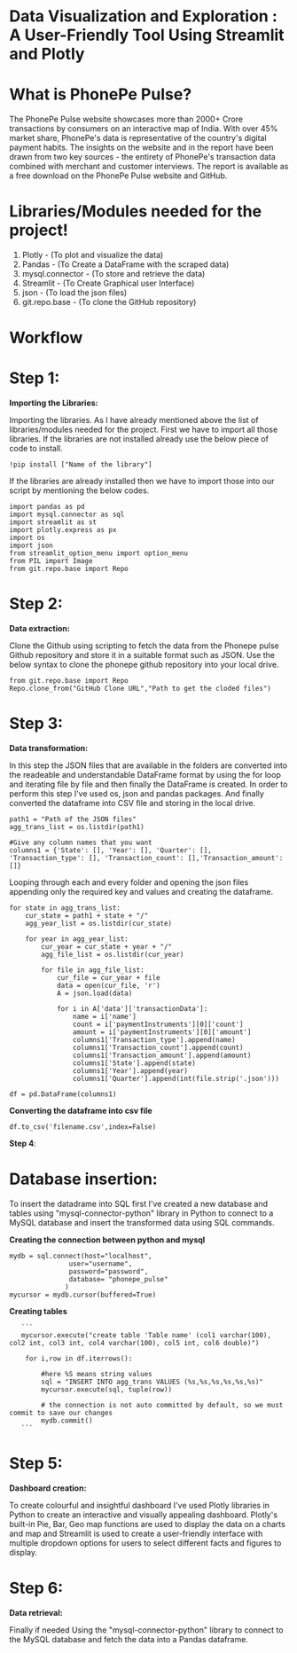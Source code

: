 # Data Visualization and Exploration : A User-Friendly Tool Using Streamlit and Plotly

# What is PhonePe Pulse?

The PhonePe Pulse website showcases more than 2000+ Crore transactions by consumers on an interactive map of India. With over 45% market share, PhonePe's data is representative of the country's digital payment habits. The insights on the website and in the report have been drawn from two key sources - the entirety of PhonePe's transaction data combined with merchant and customer interviews. The report is available as a free download on the PhonePe Pulse website and GitHub.

# Libraries/Modules needed for the project!
1. Plotly - (To plot and visualize the data)
2. Pandas - (To Create a DataFrame with the scraped data)
3. mysql.connector - (To store and retrieve the data)
4. Streamlit - (To Create Graphical user Interface)
5. json - (To load the json files)
6. git.repo.base - (To clone the GitHub repository)

# Workflow

# Step 1:
**Importing the Libraries:**

Importing the libraries. As I have already mentioned above the list of libraries/modules needed for the project. First we have to import all those libraries. If the libraries are not installed already use the below piece of code to install.

    !pip install ["Name of the library"]

If the libraries are already installed then we have to import those into our script by mentioning the below codes.

    import pandas as pd
    import mysql.connector as sql
    import streamlit as st
    import plotly.express as px
    import os
    import json
    from streamlit_option_menu import option_menu
    from PIL import Image
    from git.repo.base import Repo

# Step 2:
**Data extraction:**

Clone the Github using scripting to fetch the data from the Phonepe pulse Github repository and store it in a suitable format such as JSON. Use the below syntax to clone the phonepe github repository into your local drive.

    from git.repo.base import Repo
    Repo.clone_from("GitHub Clone URL","Path to get the cloded files")

# Step 3:
**Data transformation:**

In this step the JSON files that are available in the folders are converted into the readeable and understandable DataFrame format by using the for loop and iterating file by file and then finally the DataFrame is created. In order to perform this step I've used os, json and pandas packages. And finally converted the dataframe into CSV file and storing in the local drive.

```
path1 = "Path of the JSON files"
agg_trans_list = os.listdir(path1)

#Give any column names that you want
columns1 = {'State': [], 'Year': [], 'Quarter': [], 'Transaction_type': [], 'Transaction_count': [],'Transaction_amount': []}
```


Looping through each and every folder and opening the json files appending only the required key and values and creating the dataframe.


```
for state in agg_trans_list:
    cur_state = path1 + state + "/"
    agg_year_list = os.listdir(cur_state)

    for year in agg_year_list:
        cur_year = cur_state + year + "/"
        agg_file_list = os.listdir(cur_year)

        for file in agg_file_list:
            cur_file = cur_year + file
            data = open(cur_file, 'r')
            A = json.load(data)

            for i in A['data']['transactionData']:
                name = i['name']
                count = i['paymentInstruments'][0]['count']
                amount = i['paymentInstruments'][0]['amount']
                columns1['Transaction_type'].append(name)
                columns1['Transaction_count'].append(count)
                columns1['Transaction_amount'].append(amount)
                columns1['State'].append(state)
                columns1['Year'].append(year)
                columns1['Quarter'].append(int(file.strip('.json')))
            
df = pd.DataFrame(columns1)
```


**Converting the dataframe into csv file**
```
df.to_csv('filename.csv',index=False)
```


**Step 4**:
# Database insertion:

To insert the datadrame into SQL first I've created a new database and tables using "mysql-connector-python" library in Python to connect to a MySQL database and insert the transformed data using SQL commands.

**Creating the connection between python and mysql**

```
mydb = sql.connect(host="localhost",
               user="username",
               password="password",
               database= "phonepe_pulse"
              )
mycursor = mydb.cursor(buffered=True)
```
**Creating tables**

       ```
       mycursor.execute("create table 'Table name' (col1 varchar(100), col2 int, col3 int, col4 varchar(100), col5 int, col6 double)")
    
        for i,row in df.iterrows():
        
            #here %S means string values 
            sql = "INSERT INTO agg_trans VALUES (%s,%s,%s,%s,%s,%s)"
            mycursor.execute(sql, tuple(row))
            
            # the connection is not auto committed by default, so we must commit to save our changes
            mydb.commit()
       ```

  
# Step 5:

**Dashboard creation:**

To create colourful and insightful dashboard I've used Plotly libraries in Python to create an interactive and visually appealing dashboard. Plotly's built-in Pie, Bar, Geo map functions are used to display the data on a charts and map and Streamlit is used to create a user-friendly interface with multiple dropdown options for users to select different facts and figures to display.

# Step 6:
**Data retrieval:**

Finally if needed Using the "mysql-connector-python" library to connect to the MySQL database and fetch the data into a Pandas dataframe.  
  




  





  

  
